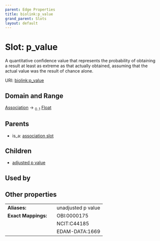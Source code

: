 ```yaml
---
parent: Edge Properties
title: biolink:p_value
grand_parent: Slots
layout: default
---
```


# Slot: p_value


A quantitative confidence value that represents the probability of obtaining a result at least as extreme as that actually obtained, assuming that the actual value was the result of chance alone.

URI: [biolink:p_value](https://w3id.org/biolink/p_value)

## Domain and Range

[Association](Association.md) ->  <sub>0..1</sub> [Float](types/Float.md)

## Parents

 *  is_a: [association slot](association_slot.md)

## Children

 *  [adjusted p value](adjusted_p_value.md)

## Used by


## Other properties

|  |  |  |
| --- | --- | --- |
| **Aliases:** | | unadjusted p value |
| **Exact Mappings:** | | OBI:0000175 |
|  | | NCIT:C44185 |
|  | | EDAM-DATA:1669 |

